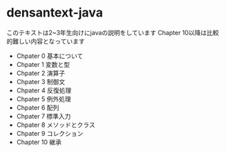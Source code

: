 # densantext-java
このテキストは2~3年生向けにjavaの説明をしています
Chapter 10以降は比較的難しい内容となっています

+ Chpater 0 基本について
+ Chpater 1 変数と型
+ Chpater 2 演算子
+ Chpater 3 制御文
+ Chpater 4 反復処理
+ Chpater 5 例外処理
+ Chpater 6 配列
+ Chpater 7 標準入力
+ Chpater 8 メソッドとクラス
+ Chpater 9 コレクション
+ Chapter 10 継承
